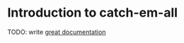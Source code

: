 # Introduction to catch-em-all

TODO: write [great documentation](http://jacobian.org/writing/great-documentation/what-to-write/)
